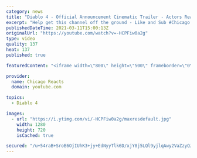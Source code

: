 ```yaml
---
category: news
title: "Diablo 4 - Official Announcement Cinematic Trailer - Actors React"
excerpt: "Help get this channel off the ground - Like and Sub #Chicago #Blind #React."
publishedDateTime: 2021-03-11T15:00:13Z
originalUrl: "https://youtube.com/watch?v=-HCPFiw0a2g"
type: video
quality: 137
heat: 137
published: true

featuredContent: "<iframe width=\"800\" height=\"500\" frameborder=\"0\" src=\"https://www.youtube.com/embed/-HCPFiw0a2g\" allow=\"accelerometer; autoplay; encrypted-media; gyroscope; picture-in-picture\" allowfullscreen></iframe>"

provider:
  name: Chicago Reacts
  domain: youtube.com

topics:
  - Diablo 4

images:
  - url: "https://i.ytimg.com/vi/-HCPFiw0a2g/maxresdefault.jpg"
    width: 1280
    height: 720
    isCached: true

secured: "/u+54raB+SroB6OjIUhK3+jy+EdNyyTlk6D/xjY8j5LQl9yjlqAwy2VaZzyQJ9YySnDgb+tLmvbBvewn2GG25yVzeL+YxXWZ8xKnpZQNQ+nERF01YqTUlveP+K/UIMx0M4+zsdQtB5tcX8rrK5Wu5A6IM3XFAzkxkHp/2D70GeDTdm32mMF1AabmUym3Z40CZKFBJSHBTw0gTyp2yttoE2mxp6FBifGY0fY4qvJbGM7yD4HBG6mF3peE7ni2qdzTRss+Qe6ophZaN71+FkpEvTXODpqPyZCgjAByc8LIFNtYRgI5Mr6zW933QlCtaciU9jWds3jWSnjgDGEmzCOUdlj7V4PN2PWYLfSRFKWSlCsdTKdDJbh4w2grEjcfHsPFk0kGy9yb6rcMDvd/6lW5qdGz9y2s6KAq/29MXPOzdn2caGQZu1K1Yr3TDilYGkOA;Wlr6BCTpSqzkjotmWgUmrQ=="
---
```



